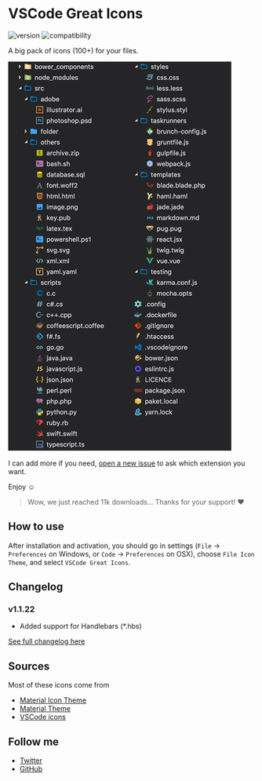 # VSCode Great Icons

![version](https://img.shields.io/badge/version-1.1.22-brightgreen.svg?style=flat-square) ![compatibility](https://img.shields.io/badge/compatible-1.5.0+-brightgreen.svg?style=flat-square)

A big pack of icons (100+) for your files.

![preview](images/preview.jpg)

I can add more if you need, [open a new issue](https://github.com/EmmanuelBeziat/vscode-great-icons/issues) to ask which extension you want.

Enjoy ☺

> Wow, we just reached 11k downloads… Thanks for your support! ♥

## How to use

After installation and activation, you should go in settings (`File` → `Preferences` on Windows, or `Code` → `Preferences` on OSX), choose `File Icon Theme`, and select `VSCode Great Icons`.

## Changelog

### v1.1.22
- Added support for Handlebars (*.hbs)


[See full changelog here](https://github.com/EmmanuelBeziat/vscode-great-icons/blob/master/CHANGELOG.md)

## Sources

Most of these icons come from
* [Material Icon Theme](https://github.com/PKief/vscode-extension-material-icon-theme)
* [Material Theme](https://github.com/equinusocio/material-theme)
* [VSCode icons](https://github.com/robertohuertasm/vscode-icons)

## Follow me

* [Twitter](https://twitter.com/EmmanuelBeziat)
* [GitHub](https://github.com/EmmanuelBEziat)